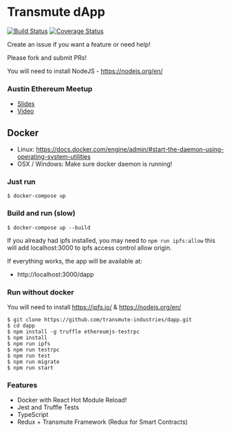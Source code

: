 # Transmute dApp

[![Build Status](https://travis-ci.org/transmute-industries/dapp.svg?branch=master)](https://travis-ci.org/transmute-industries/dapp)
[![Coverage Status](https://coveralls.io/repos/github/transmute-industries/dapp/badge.svg?branch=master)](https://coveralls.io/github/transmute-industries/dapp?branch=master)

Create an issue if you want a feature or need help!

Please fork and submit PRs!

You will need to install NodeJS - https://nodejs.org/en/

### Austin Ethereum Meetup 

- [Slides](https://docs.google.com/presentation/d/1LCgV4OQGAY7fFU1kpY4ZHmqO0c0o7MNXWPNZoTjCdJc/edit#slide=id.g23ff527f6a_0_238)
- [Video](https://www.youtube.com/watch?v=vYjkoFVoBSQ)

## Docker

- Linux: https://docs.docker.com/engine/admin/#start-the-daemon-using-operating-system-utilities
- OSX / Windows: Make sure docker daemon is running!

### Just run
```
$ docker-compose up
```
### Build and run (slow)
```
$ docker-compose up --build
```

If you already had ipfs installed, you may need to `npm run ipfs:allow` this will add localhost:3000 to ipfs access control allow origin.

If everything works, the app will be available at:

- http://localhost:3000/dapp


### Run without docker

You will need to install https://ipfs.io/ & https://nodejs.org/en/

```
$ git clone https://github.com/transmute-industries/dapp.git
$ cd dapp
$ npm install -g truffle ethereumjs-testrpc
$ npm install
$ npm run ipfs
$ npm run testrpc
$ npm run test
$ npm run migrate
$ npm run start
```

### Features

- Docker with React Hot Module Reload!
- Jest and Truffle Tests
- TypeScript
- Redux + Transmute Framework (Redux for Smart Contracts)
